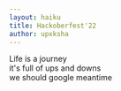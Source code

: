 ```yaml
---
layout: haiku
title: Hackoberfest'22
author: upxksha
---
```

Life is a journey<br>
it's full of ups and downs<br>
we should google meantime<br>
